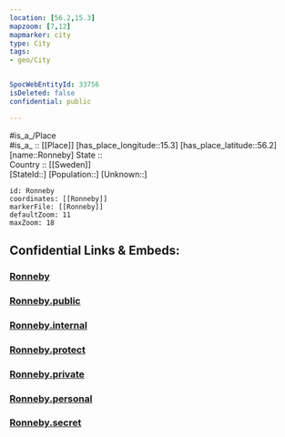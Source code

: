 ```yaml
---
location: [56.2,15.3] 
mapzoom: [7,12] 
mapmarker: city 
type: City
tags:
- geo/City


SpocWebEntityId: 33756
isDeleted: false
confidential: public

---
```

#is_a_/Place  
#is_a_ :: [[Place]] 
[has_place_longitude::15.3] 
[has_place_latitude::56.2] 
[name::Ronneby] 
State ::  
Country :: [[Sweden]]  
[StateId::] 
[Population::] 
[Unknown::] 


```leaflet
id: Ronneby
coordinates: [[Ronneby]] 
markerFile: [[Ronneby]] 
defaultZoom: 11 
maxZoom: 18
```


## Confidential Links & Embeds: 

### [Ronneby](/_Standards/Earth/Continent/Europe/Europe~North/Sweden/Provinces~Sweden/Blekinge/City/Ronneby.md) 

### [Ronneby.public](/_public/Earth/Continent/Europe/Europe~North/Sweden/Provinces~Sweden/Blekinge/City/Ronneby.public.md) 

### [Ronneby.internal](/_internal/Earth/Continent/Europe/Europe~North/Sweden/Provinces~Sweden/Blekinge/City/Ronneby.internal.md) 

### [Ronneby.protect](/_protect/Earth/Continent/Europe/Europe~North/Sweden/Provinces~Sweden/Blekinge/City/Ronneby.protect.md) 

### [Ronneby.private](/_private/Earth/Continent/Europe/Europe~North/Sweden/Provinces~Sweden/Blekinge/City/Ronneby.private.md) 

### [Ronneby.personal](/_personal/Earth/Continent/Europe/Europe~North/Sweden/Provinces~Sweden/Blekinge/City/Ronneby.personal.md) 

### [Ronneby.secret](/_secret/Earth/Continent/Europe/Europe~North/Sweden/Provinces~Sweden/Blekinge/City/Ronneby.secret.md)

